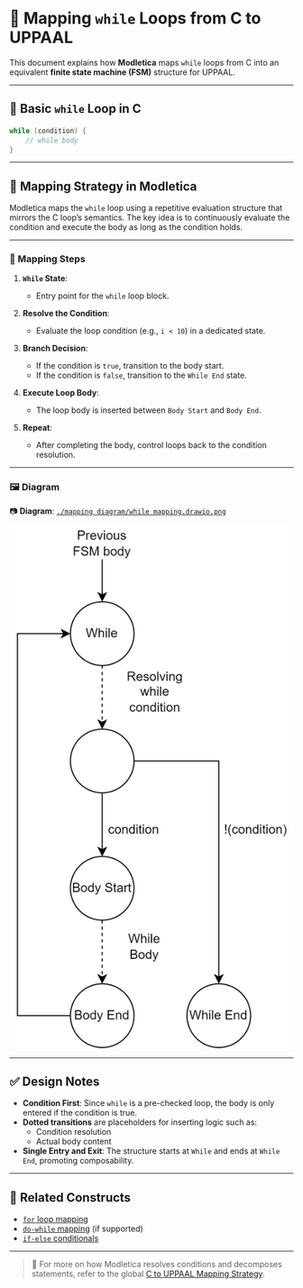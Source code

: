 # 🔁 Mapping `while` Loops from C to UPPAAL

This document explains how **Modletica** maps `while` loops from C into an equivalent **finite state machine (FSM)** structure for UPPAAL.

---

## 📌 Basic `while` Loop in C

```c
while (condition) {
    // while body
}
```

---

## 🧠 Mapping Strategy in Modletica

Modletica maps the `while` loop using a repetitive evaluation structure that mirrors the C loop’s semantics. The key idea is to continuously evaluate the condition and execute the body as long as the condition holds.

---

### 🔄 Mapping Steps

1. **`While` State**:
   - Entry point for the `while` loop block.

2. **Resolve the Condition**:
   - Evaluate the loop condition (e.g., `i < 10`) in a dedicated state.

3. **Branch Decision**:
   - If the condition is `true`, transition to the body start.
   - If the condition is `false`, transition to the `While End` state.

4. **Execute Loop Body**:
   - The loop body is inserted between `Body Start` and `Body End`.

5. **Repeat**:
   - After completing the body, control loops back to the condition resolution.

---

### 🖼 Diagram

📷 **Diagram**: [`./mapping diagram/while mapping.drawio.png`](./mapping%20diagram/while%20mapping.drawio.png)

![While Mapping](./mapping%20diagram/while%20mapping.drawio.png)

---

## ✅ Design Notes

- **Condition First**: Since `while` is a pre-checked loop, the body is only entered if the condition is true.
- **Dotted transitions** are placeholders for inserting logic such as:
  - Condition resolution
  - Actual body content
- **Single Entry and Exit**: The structure starts at `While` and ends at `While End`, promoting composability.

---

## 🧩 Related Constructs

- [`for` loop mapping](../for/)
- [`do-while` mapping](../do_while/) (if supported)
- [`if-else` conditionals](../if_else/)

---

> 📢 For more on how Modletica resolves conditions and decomposes statements, refer to the global [C to UPPAAL Mapping Strategy](../../README.md).
